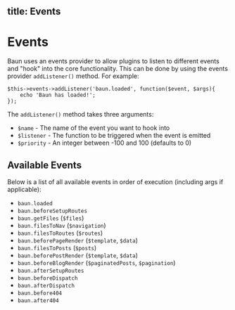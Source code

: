 title: Events
----
# Events

Baun uses an events provider to allow plugins to listen to different events and "hook" into the core functionality.
This can be done by using the events provider `addListener()` method. For example:

    $this->events->addListener('baun.loaded', function($event, $args){
        echo 'Baun has loaded!';
    });

The `addListener()` method takes three arguments:

* `$name` - The name of the event you want to hook into
* `$listener` - The function to be triggered when the event is emitted
* `$priority` - An integer between -100 and 100 (defaults to 0)

## Available Events

Below is a list of all available events in order of execution (including args if applicable):

* `baun.loaded`
* `baun.beforeSetupRoutes`
* `baun.getFiles` (`$files`)
* `baun.filesToNav` (`$navigation`)
* `baun.filesToRoutes` (`$routes`)
* `baun.beforePageRender` (`$template`, `$data`)
* `baun.filesToPosts` (`$posts`)
* `baun.beforePostRender` (`$template`, `$data`)
* `baun.beforeBlogRender` (`$paginatedPosts`, `$pagination`)
* `baun.afterSetupRoutes`
* `baun.beforeDispatch`
* `baun.afterDispatch`
* `baun.before404`
* `baun.after404`